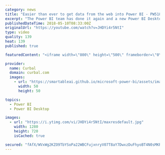 ```yaml
---
category: news
title: "Easier than ever to get data from the web into Power BI - PW518"
excerpt: "The Power BI team has done it again and a new Power BI Desktop Update is here, to be precise, the May 2018 Power BI Desktop Update is here, yey!!!  It is Power Week 518!!!  In today's video, I will go through my second favourite functionality of all: The new web connector  With this month’s release,"
publishedDateTime: 2018-05-10T08:33:00Z
originalUrl: "https://youtube.com/watch?v=JHDYi4r5NtI"
type: video
quality: 139
heat: 139
published: true

featuredContent: "<iframe width=\"800\" height=\"500\" frameborder=\"0\" src=\"https://www.youtube.com/embed/JHDYi4r5NtI\" allow=\"accelerometer; autoplay; encrypted-media; gyroscope; picture-in-picture\" allowfullscreen></iframe>"

provider:
  name: Curbal
  domain: curbal.com
  images:
    - url: "https://smartableai.github.io/microsoft-power-bi/assets/images/organizations/curbal.com-50x50.jpg"
      width: 50
      height: 50

topics:
  - Power BI
  - Power BI Desktop

images:
  - url: "https://i.ytimg.com/vi/JHDYi4r5NtI/maxresdefault.jpg"
    width: 1280
    height: 720
    isCached: true

secured: "fAfX/WVxWg2KZO9TbYSoPa22WBCFujxnryV07T8aY7DwxzDuFhyoBT4N0sMKRn2JlwN50vWo917ysAWq5htny4yGxnmWW2Jut5bzTApJS9D4l61qAe7fBhHzGc4KQOo+zGKLPRJt179Mayl0/zLuKytEK1DS4dpgAOwkRDAcPsUzi9LSOW05BVvPQsxvOX2mwvsUApNu8fW3m9KyZa8Wgq+d2pkpCJS5nBKnXe3gxbmQ/d9Eug+uWY6IPj6iyBj/we5PBWas7JpBs33DVhIa0XZYCVc2md6egM7DKykM52jkg9icyd2QY/v1oR32Y1qppAsoz4j9nRk6wX2a00FcRA7tA0bDQk/xtbwwA+hacKcFghIxphwZun1hV0r1F5FLe0GDA117l8cb/V4v2LtetNXqMWOhEY0b5kuBwoDHC4/L++cF6r58okImRJkyTOPB;Al6XF7VfL3VrdqsNL1Fjww=="
---
```


